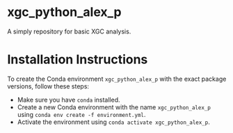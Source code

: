 # xgc_python_alex_p
A simply repository for basic XGC analysis.

# Installation Instructions

To create the Conda environment `xgc_python_alex_p` with the exact package versions, follow these steps:
- Make sure you have `conda` installed.
- Create a new Conda environment with the name `xgc_python_alex_p` using `conda env create -f environment.yml`.
- Activate the environment using `conda activate xgc_python_alex_p`.
